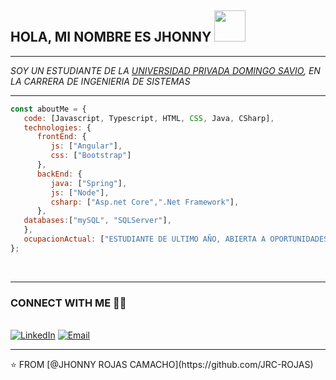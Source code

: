 
<h2> HOLA, MI NOMBRE ES JHONNY <img src="https://media.giphy.com/media/fYSnHlufseco8Fh93Z/giphy.gif" width="50"></h2>

<hr>

<p>
   <em>
      SOY UN ESTUDIANTE DE LA <a href="https://www.upds.edu.bo/">UNIVERSIDAD PRIVADA DOMINGO SAVIO</a>, EN LA CARRERA DE INGENIERIA DE SISTEMAS
   </em>
</p>

<hr>

```javascript
const aboutMe = {
   code: [Javascript, Typescript, HTML, CSS, Java, CSharp],
   technologies: {
      frontEnd: {
         js: ["Angular"],
         css: ["Bootstrap"]
      },
      backEnd: {
         java: ["Spring"],
         js: ["Node"],
         csharp: ["Asp.net Core",".Net Framework"],
      },
   databases:["mySQL", "SQLServer"],
   },
   ocupacionActual: ["ESTUDIANTE DE ULTIMO AÑO, ABIERTA A OPORTUNIDADES LABORALES"],
};
```
</br>

<hr>

<h3> CONNECT WITH ME  🤝🏻</h3>
<br>
<a href="https://www.linkedin.com/in/jhonny-rojas-camacho-6342b0195/"><img alt="LinkedIn" src="https://img.shields.io/badge/LinkedIn-Jhonny%20Rojas-blue"></a>
<a href="mailto:rojascjhonny@gmail.com"><img alt="Email" src="https://img.shields.io/badge/Email-rojascjhonny%40gmail.com-red"></a>
<hr>
<p>⭐️ FROM [@JHONNY ROJAS CAMACHO](https://github.com/JRC-ROJAS)</p>

